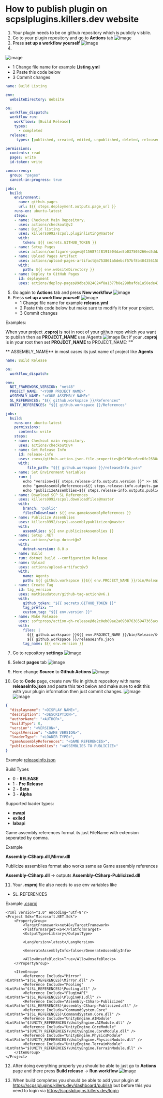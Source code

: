 # How to publish plugin on scpslplugins.killers.dev website

1. Your plugin needs to be on github repository which is publicly visbile.
2. Go to your plugin repository and go to **Actions** tab
![image](https://github.com/Killers0992/SCPSL.Plugins.Guide/assets/38152961/a50ca3bf-39b4-42bf-922d-d8425b6d8856)
3. Press **set up a workflow yourself**
![image](https://github.com/Killers0992/SCPSL.Plugins.Guide/assets/38152961/c2d4cebf-ef27-4a1f-93f1-b25655a0c4ef)
4.
![image](https://github.com/Killers0992/SCPSL.Plugins.Guide/assets/38152961/70b75dc0-fd65-49ff-b037-45cd985babf1)
   - 1 Change file name for example **Listing.yml**
   - 2 Paste this code below
   - 3 Commit changes
```yaml
name: Build Listing

env:
  websiteDirectory: Website

on: 
  workflow_dispatch:
  workflow_run:
    workflows: [Build Release]
    types:
      - completed
  release:
     types: [published, created, edited, unpublished, deleted, released]

permissions:
  contents: read
  pages: write
  id-token: write

concurrency:
  group: "pages"
  cancel-in-progress: true

jobs:
  build:
    environment:
      name: github-pages
      url: ${{ steps.deployment.outputs.page_url }}
    runs-on: ubuntu-latest
    steps:
    - name: Checkout Main Repository.
      uses: actions/checkout@v2
    - name: Build listing
      uses: killers0992/scpsl.pluginlisting@master
      with:
        token: ${{ secrets.GITHUB_TOKEN }}
    - name: Setup Pages
      uses: actions/configure-pages@f156874f8191504dae5b037505266ed5dda6c382
    - name: Upload Pages Artifact
      uses: actions/upload-pages-artifact@a753861a5debcf57bf8b404356158c8e1e33150c
      with:
        path: ${{ env.websiteDirectory }}
    - name: Deploy to GitHub Pages
      id: deployment
      uses: actions/deploy-pages@9dbe3824824f8a1377b8e298bafde1a50ede43e5
```
5. Go again to **Actions** tab and press **New workflow**
![image](https://github.com/Killers0992/SCPSL.Plugins.Guide/assets/38152961/4d4549c1-7323-4ec7-acaf-b75009073010)
6. Press **set up a workflow yourself**
![image](https://github.com/Killers0992/SCPSL.Plugins.Guide/assets/38152961/fdf3c05d-f422-414e-b66f-94cc1865a1cc)
   - 1 Change file name for example **release.yml**
   - 2 Paste this code below but make sure to modify it for your project.
   - 3 Commit changes

Examples:

When your project **.csproj** is not in root of your github repo which you want to publish then as **PROJECT_NAME** use /Agents
![image](https://github.com/Killers0992/SCPSL.Plugins.Guide/assets/38152961/e1027cab-a4ad-4b22-acd4-fe56cb5a1913)
But if your **.csproj** is in your root then set **PROJECT_NAME** to PROJECT_NAME: **""**

** ASSEMBLY_NAME** in most cases its just name of project like **Agents**

```yaml
name: Build Release

on: 
  workflow_dispatch:

env:
  NET_FRAMEWORK_VERSION: "net48"
  PROJECT_NAME: "<YOUR PROJECT NAME>"
  ASSEMBLY_NAME: "<YOUR ASSEMBLY NAME>"
  SL_REFERENCES: "${{ github.workspace }}/References"
  UNITY_REFERENCES: "${{ github.workspace }}/References"

jobs:
  build:
    runs-on: ubuntu-latest
    permissions:
      contents: write
    steps:
    - name: Checkout main repository.
      uses: actions/checkout@v4
    - name: Get Release Info
      id: release-info
      uses: zoexx/github-action-json-file-properties@b9f36ce6ee6fe2680cd3c32b2c62e22eade7e590
      with: 
          file_path: "${{ github.workspace }}/releaseInfo.json"
    - name: Set Environment Variables
      run: |
        echo "version=${{ steps.release-info.outputs.version }}" >> $GITHUB_ENV
        echo "gameAssemblyReferences=${{ steps.release-info.outputs.gameAssemblyReferences }}" >> $GITHUB_ENV
        echo "publicizeAssemblies=${{ steps.release-info.outputs.publicizeAssemblies }}" >> $GITHUB_ENV
    - name: Download SCP SL References
      uses: killers0992/scpsl.downloadfiles@master
      with:
        branch: 'public'
        filesToDownload: ${{ env.gameAssemblyReferences }}
    - name: Publicize Assemblies
      uses: killers0992/scpsl.assemblypublicizer@master
      with:
        assemblies: ${{ env.publicizeAssemblies }}
    - name: Setup .NET
      uses: actions/setup-dotnet@v2
      with:
        dotnet-version: 8.0.x
    - name: Build
      run: dotnet build --configuration Release
    - name: Upload
      uses: actions/upload-artifact@v3
      with:
        name: Agents
        path: ${{ github.workspace }}${{ env.PROJECT_NAME }}/bin/Release/${{ env.NET_FRAMEWORK_VERSION }}/${{ env.ASSEMBLY_NAME }}.dll
    - name: Create Tag
      id: tag_version
      uses: mathieudutour/github-tag-action@v6.1
      with:
        github_token: "${{ secrets.GITHUB_TOKEN }}"
        tag_prefix: ""
        custom_tag: "${{ env.version }}"
    - name: Make Release
      uses: softprops/action-gh-release@de2c0eb89ae2a093876385947365aca7b0e5f844
      with:
        files: |
          ${{ github.workspace }}${{ env.PROJECT_NAME }}/bin/Release/${{ env.NET_FRAMEWORK_VERSION }}/${{ env.ASSEMBLY_NAME }}.dll
          ${{ github.workspace }}/releaseInfo.json
        tag_name: ${{ env.version }}
```

7. Go to repository **settings**
![image](https://github.com/Killers0992/SCPSL.Plugins.Guide/assets/38152961/cf733122-1158-4093-8048-a73e8be6ffb0)
8. Select **pages** tab
![image](https://github.com/Killers0992/SCPSL.Plugins.Guide/assets/38152961/35bfe870-1929-4c43-8b3d-4b1d7d35774d)
9. Here change **Source** to **Github Actions**
![image](https://github.com/Killers0992/SCPSL.Plugins.Guide/assets/38152961/6696cad3-4f13-46f1-a41c-6b2bccd28e38)

10. Go to **Code** page, create new file in github repository with name **releaseInfo.json** and paste this text below and make sure to edit this with your plugin information then just commit changes.
![image](https://github.com/Killers0992/SCPSL.Plugins.Guide/assets/38152961/9f15bdba-57fc-43c8-9c36-3cb225396497)
![image](https://github.com/Killers0992/SCPSL.Plugins.Guide/assets/38152961/0a4406a5-7bda-4c9b-874d-e2f573dcc146)

```json
{
  "displayname": "<DISPLAY NAME>",
  "description": "<DESCRIPTION>",
  "authorName": "<AUTHOR>",
  "buildType": 0,
  "version": "<VERSION>",
  "scpslVersion": "<GAME VERSION>",
  "loaderType": "<LOADER TYPE>",
  "gameAssemblyReferences": "<GAME REFERENCES>",
  "publicizeAssemblies": "<ASSEMBLIES TO PUBLICIZE>"
}
```
Example [releaseInfo.json](https://raw.githubusercontent.com/Killers0992/Agents/master/releaseInfo.json)

Build Types
   - 0 - **RELEASE**
   - 1 - **Pre Release**
   - 2 - **Beta**
   - 3 - **Alpha**

Supported loader types:
 - **nwapi**
 - **exiled**
 - **labapi**

Game assembly references format its just FileName with extension seperated by comma.

Example

**Assembly-CSharp.dll,Mirror.dll**


Publicize assemblies format also works same as Game assembly references

**Assembly-CSharp.dll** -> outputs **Assembly-CSharp-Publicized.dll**

11. Your **.csproj** file also needs to use env variables like
- SL_REFERENCES

Example [.csproj](https://github.com/Killers0992/Agents/blob/b44e3574b4494b3b1fd96e59f95386976b9124a1/Agents/Agents.csproj#L17)

```csproj
<?xml version="1.0" encoding="utf-8"?>
<Project Sdk="Microsoft.NET.Sdk">
	<PropertyGroup>
		<TargetFramework>net48</TargetFramework>
		<PlatformTarget>x64</PlatformTarget>
		<OutputType>Library</OutputType>

		<LangVersion>latest</LangVersion>

		<GenerateAssemblyInfo>false</GenerateAssemblyInfo>

		<AllowUnsafeBlocks>True</AllowUnsafeBlocks>
	</PropertyGroup>

	<ItemGroup>
		<Reference Include="Mirror" HintPath="$(SL_REFERENCES)\Mirror.dll" />
		<Reference Include="Pooling" HintPath="$(SL_REFERENCES)\Pooling.dll" />
		<Reference Include="PluginAPI" HintPath="$(SL_REFERENCES)\PluginAPI.dll" />
		<Reference Include="Assembly-CSharp-Publicized" HintPath="$(SL_REFERENCES)\Assembly-CSharp-Publicized.dll" />
		<Reference Include="CommandSystem.Core" HintPath="$(SL_REFERENCES)\CommandSystem.Core.dll" />
		<Reference Include="UnityEngine.AIModule" HintPath="$(UNITY_REFERENCES)\UnityEngine.AIModule.dll" />
		<Reference Include="UnityEngine.CoreModule" HintPath="$(UNITY_REFERENCES)\UnityEngine.CoreModule.dll" />
		<Reference Include="UnityEngine.PhysicsModule" HintPath="$(UNITY_REFERENCES)\UnityEngine.PhysicsModule.dll" />
		<Reference Include="UnityEngine.TerrainModule" HintPath="$(UNITY_REFERENCES)\UnityEngine.TerrainModule.dll" />
	</ItemGroup>
</Project>
```

12. After doing everything properly you should be able to just go to **Actions** page and there press **Build release** -> **Run workflow**
![image](https://github.com/Killers0992/SCPSL.Plugins.Guide/assets/38152961/9d1fd986-5737-49cf-b183-28defd5379fa)

13. When build completes you should be able to add your plugin at https://scpslplugins.killers.dev/dashboard/publish but before this you need to login via https://scpslplugins.killers.dev/login



